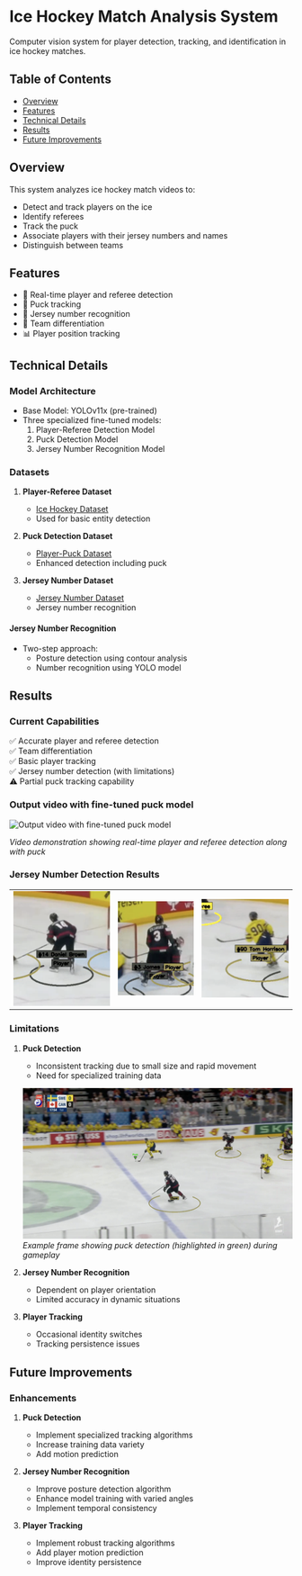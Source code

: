 # Ice Hockey Match Analysis System
Computer vision system for player detection, tracking, and identification in ice hockey matches.

## Table of Contents
- [Overview](#overview)
- [Features](#features)
- [Technical Details](#technical-details)
- [Results](#results)
- [Future Improvements](#future-improvements)

## Overview
This system analyzes ice hockey match videos to:
- Detect and track players on the ice
- Identify referees
- Track the puck
- Associate players with their jersey numbers and names
- Distinguish between teams

## Features
- 🏃 Real-time player and referee detection
- 🏒 Puck tracking
- 👕 Jersey number recognition
- 🎯 Team differentiation
- 📊 Player position tracking


## Technical Details

### Model Architecture
- Base Model: YOLOv11x (pre-trained)
- Three specialized fine-tuned models:
  1. Player-Referee Detection Model
  2. Puck Detection Model
  3. Jersey Number Recognition Model

### Datasets
1. **Player-Referee Dataset**
   - [Ice Hockey Dataset](https://universe.roboflow.com/ravirajsinh-dabhi-6mq2l/ice-hockey-drjvv/dataset/2)
   - Used for basic entity detection

2. **Puck Detection Dataset**
   - [Player-Puck Dataset](https://universe.roboflow.com/projects-8f38g/player-detection-b6ww5/dataset/2)
   - Enhanced detection including puck

3. **Jersey Number Dataset**
   - [Jersey Number Dataset](https://universe.roboflow.com/fastdeploy/-923m4/dataset/1)
   - Jersey number recognition



#### Jersey Number Recognition
- Two-step approach:
  - Posture detection using contour analysis
  - Number recognition using YOLO model

## Results

### Current Capabilities
✅ Accurate player and referee detection </br>
✅ Team differentiation </br>
✅ Basic player tracking </br>
✅ Jersey number detection (with limitations) </br>
⚠️ Partial puck tracking capability 

### Output video with fine-tuned puck model
![Output video with fine-tuned puck model](/results/output_gif.gif)

*Video demonstration showing real-time player and referee detection along with puck*

### Jersey Number Detection Results
<table>
  <tr>
    <td><img src="/results/jersey_detection1.png" alt="Jersey Number Detection 1"/></td>
    <td><img src="/results/jersey_detection2.png" alt="Jersey Number Detection 2"/></td>
    <td><img src="/results/jersey_detection3.png" alt="Jersey Number Detection 3"/></td>
  </tr>
</table>

### Limitations
1. **Puck Detection**
   - Inconsistent tracking due to small size and rapid movement
   - Need for specialized training data

   ![Puck Detection Example](/results/visible_puck_ss.png)
   *Example frame showing puck detection (highlighted in green) during gameplay*
   

2. **Jersey Number Recognition**
   - Dependent on player orientation
   - Limited accuracy in dynamic situations

3. **Player Tracking**
   - Occasional identity switches
   - Tracking persistence issues

## Future Improvements

### Enhancements
1. **Puck Detection**
   - Implement specialized tracking algorithms
   - Increase training data variety
   - Add motion prediction

2. **Jersey Number Recognition**
   - Improve posture detection algorithm
   - Enhance model training with varied angles
   - Implement temporal consistency

3. **Player Tracking**
   - Implement robust tracking algorithms
   - Add player motion prediction
   - Improve identity persistence
